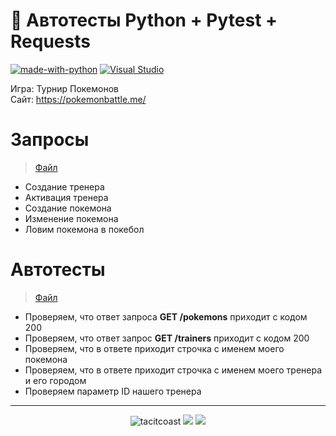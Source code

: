 # 🥷 Автотесты Python + Pytest + Requests
[![made-with-python](https://img.shields.io/badge/Made%20with-Python-1f425f.svg)](https://www.python.org/)
[![Visual Studio](https://badgen.net/badge/icon/visualstudio?icon=visualstudio&label)](https://visualstudio.microsoft.com)

Игра: Турнир Покемонов  
Сайт: https://pokemonbattle.me/

# Запросы
> [Файл](https://github.com/tacitcoast/QA-Studio/blob/main/Autotest-Python-Projects/Request-Pytesr/main.py)
- Создание тренера
- Активация тренера
- Создание покемона 
- Изменение покемона 
- Ловим покемона в покебол 

# Автотесты
> [Файл](https://github.com/tacitcoast/QA-Studio/blob/main/Autotest-Python-Projects/Request-Pytesr/tests/test_pokemons.py)
- Проверяем, что ответ запроса **GET /pokemons** приходит с кодом 200
- Проверяем, что ответ запрос **GET /trainers** приходит с кодом 200
- Проверяем, что в ответе приходит строчка с именем моего покемона
- Проверяем, что в ответе приходит строчка с именем моего тренера и его городом
- Проверяем параметр ID нашего тренера

____
<p align="center">
  <img src="https://komarev.com/ghpvc/?username=tacitcoast" alt="tacitcoast" />
    <a href="https://github.com/tacitcoast/"><img src="https://img.shields.io/github/followers/tacitcoast?style=flat-square?color=%234CC61E&label=GitHub%20Followers%20"/></a>
  <a href="https://github.com/tacitcoast/"><img src="https://img.shields.io/github/last-commit/tacitcoast/tacitcoast?style=flat-square?color=red&label=Last%20Updated%20"/></a>
</p>
